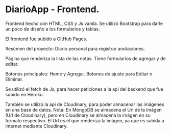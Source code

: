 # DiarioApp - Frontend.

Frontend hecho con HTML, CSS y Js vanila.
Se utilizó Bootstrap para darle un poco de diseño a los formularios y tablas.

El frontend fue subido a GitHub Pages.

Resúmen del proyecto:
Diario personal para registrar anotaciones.

Página que renderiza la lista de las notas. Tiene formularios de agregar y de editar.

Botones principales: Home y Agregar.
Botones de ajuste para Editar o Eliminar.

Se utilizó el fetch de Js, para hacer peticiones a la api del backend que fue subido en Heroku. 

También se utilizó la api de Cloudinary, para poder almacenar las imágenes en una base de datos.
Nota: En MongoDB se almacena el Url de la imágen (Url de Cloudinary), pero en Cloudinary se almacena la imágen en su formato respectivo. El Url es el que renderiza la imágen, ya que es subida a internet mediante Cloudinary.
